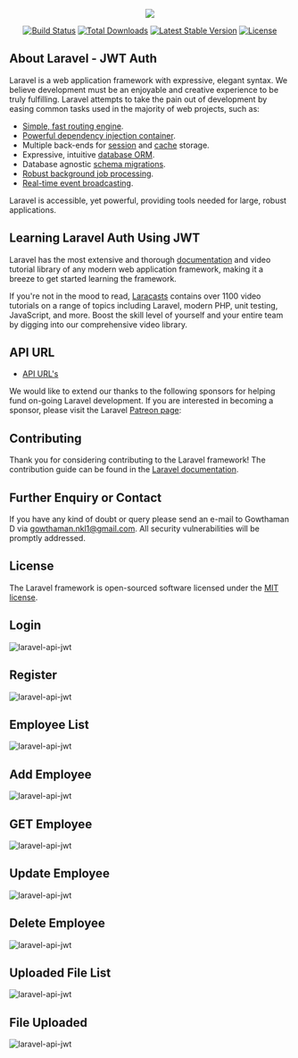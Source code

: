 <p align="center"><img src="https://laravel.com/assets/img/components/logo-laravel.svg"></p>

<p align="center">
<a href="https://travis-ci.org/laravel/framework"><img src="https://travis-ci.org/laravel/framework.svg" alt="Build Status"></a>
<a href="https://packagist.org/packages/laravel/framework"><img src="https://poser.pugx.org/laravel/framework/d/total.svg" alt="Total Downloads"></a>
<a href="https://packagist.org/packages/laravel/framework"><img src="https://poser.pugx.org/laravel/framework/v/stable.svg" alt="Latest Stable Version"></a>
<a href="https://packagist.org/packages/laravel/framework"><img src="https://poser.pugx.org/laravel/framework/license.svg" alt="License"></a>
</p>

## About Laravel - JWT Auth

Laravel is a web application framework with expressive, elegant syntax. We believe development must be an enjoyable and creative experience to be truly fulfilling. Laravel attempts to take the pain out of development by easing common tasks used in the majority of web projects, such as:

- [Simple, fast routing engine](https://laravel.com/docs/routing).
- [Powerful dependency injection container](https://laravel.com/docs/container).
- Multiple back-ends for [session](https://laravel.com/docs/session) and [cache](https://laravel.com/docs/cache) storage.
- Expressive, intuitive [database ORM](https://laravel.com/docs/eloquent).
- Database agnostic [schema migrations](https://laravel.com/docs/migrations).
- [Robust background job processing](https://laravel.com/docs/queues).
- [Real-time event broadcasting](https://laravel.com/docs/broadcasting).

Laravel is accessible, yet powerful, providing tools needed for large, robust applications.

## Learning Laravel Auth Using JWT

Laravel has the most extensive and thorough [documentation](https://laravel.com/docs) and video tutorial library of any modern web application framework, making it a breeze to get started learning the framework.

If you're not in the mood to read, [Laracasts](https://laracasts.com) contains over 1100 video tutorials on a range of topics including Laravel, modern PHP, unit testing, JavaScript, and more. Boost the skill level of yourself and your entire team by digging into our comprehensive video library.

## API  URL 
    
-   [API URL's](https://gowtham-rest-api-crud.herokuapp.com)
   


We would like to extend our thanks to the following sponsors for helping fund on-going Laravel development. If you are interested in becoming a sponsor, please visit the Laravel [Patreon page](https://patreon.com/taylorotwell):
 

## Contributing

Thank you for considering contributing to the Laravel framework! The contribution guide can be found in the [Laravel documentation](https://laravel.com/docs/contributions).

## Further Enquiry or Contact 

If you have any kind of doubt or query please send an e-mail to Gowthaman D via [gowthaman.nkl1@gmail.com](mailto:gowthaman.nkl1@gmail.com). All security vulnerabilities will be promptly addressed.

## License

The Laravel framework is open-sourced software licensed under the [MIT license](https://opensource.org/licenses/MIT).
## Login
![laravel-api-jwt](public/img/login.PNG)
## Register
![laravel-api-jwt](public/img/register.PNG)
## Employee List
![laravel-api-jwt](public/img/employee_list.PNG)
## Add Employee 
![laravel-api-jwt](public/img/create_emp.PNG)
## GET Employee 
![laravel-api-jwt](public/img/get_emp_details.PNG)
## Update Employee 
![laravel-api-jwt](public/img/Update_emp.PNG)
## Delete Employee 
![laravel-api-jwt](public/img/delete_employe.PNG)
## Uploaded File List 
![laravel-api-jwt](public/img/files_uploaded_list.PNG)
## File Uploaded 
![laravel-api-jwt](public/img/file_upload.PNG)
